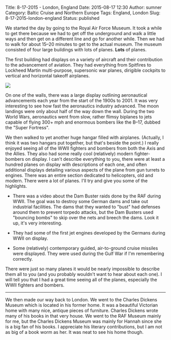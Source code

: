 Title: 8-17-2015 - London, England
Date: 2015-08-17 12:30
Author: sumner
Category: Baltic Cruise and Northern Europe
Tags: England, London
Slug: 8-17-2015-london-england
Status: published

We started the day by going to the Royal Air Force Museum. It took a while to
get there because we had to get off the underground and walk a little ways and
then get on a different line and go for another while.  Then we had to walk for
about 15–20 minutes to get to the actual museum.  The museum consisted of four
large buildings with lots of planes.  **Lots** of planes.

The first building had displays on a variety of aircraft and their contribution
to the advancement of aviation. They had everything from Spitfires to Lockheed
Martin multi-purpose, supersonic war planes, dirigible cockpits to vertical and
horizontal takeoff airplanes.

[![]({static}/images/baltic-cruise/london-planes1.jpg)]({static}/images/baltic-cruise/london-planes1.jpg)

On one of the walls, there was a large display outlining aeronautical
advancements each year from the start of the 1900s to 2001. It was very
interesting to see how fast the aeronautics industry advanced. The moon landings
were only about half of the way down the wall. During the two World Wars,
aeronautics went from slow, rather flimsy biplanes to jets capable of flying
300+ mph and enormous bombers like the B–17, dubbed the "Super Fortress".

We then walked to yet another huge hangar filled with airplanes.  (Actually, I
think it was two hangars put together, but that's beside the point.) I really
enjoyed seeing all of the WWII fighters and bombers from both the Axis and the
Allies. They also had some really cool (relatively) modern fighter-bombers on
display. I can't describe everything to you, there were at least a hundred
planes on display with descriptions of each one, and often additional displays
detailing various aspects of the plane from gun turrets to engines. There was an
entire section dedicated to helicopters, old and modern. There were a lot of
planes. I'll try and give you some of the highlights.

-   There was a video about the Dam Buster raids done by the RAF during WWII.
    The goal was to destroy some German dams and take out industrial facilities.
    The dams that they wanted to "bust" had defenses around them to prevent
    torpedo attacks, but the Dam Busters used "bouncing bombs" to skip over the
    nets and breech the dams.  Look it up, it's very interesting.

-   They had some of the first jet engines developed by the Germans during WWII
    on display.

-   Some (relatively) contemporary guided, air-to-ground cruise missiles were
    displayed. They were used during the Gulf War if I'm remembering correctly.

There were just so many planes it would be nearly impossible to describe them
all to you (and you probably wouldn't want to hear about each one).  I will tell
you that I had a great time seeing all of the planes, especially the WWII
fighters and bombers.

------------------------------------------------------------------------

We then made our way back to London. We went to the Charles Dickens Museum which
is located in his former home. It was a beautiful Victorian home with many nice,
antique pieces of furniture. Charles Dickens wrote many of his books in that
very house. We went to the RAF Museum mainly for me, but the Charles Dickens
Museum was mainly for Hannah since she is a big fan of his books. I appreciate
his literary contributions, but I am not as big of a book worm as her. It was
neat to see his home though.
